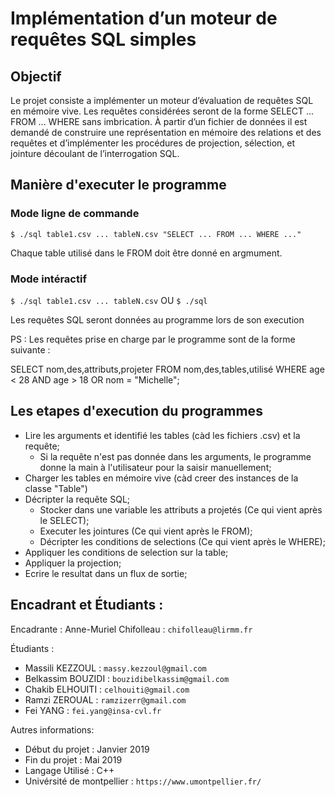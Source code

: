 # Implémentation d’un moteur de requêtes SQL simples

## Objectif

Le projet consiste a implémenter un moteur d’évaluation de requêtes SQL en mémoire vive.
Les requêtes considérées seront de la forme SELECT ... FROM ... WHERE sans imbrication. À partir d’un fichier de données il est demandé de construire une représentation en mémoire des relations et des requêtes et d’implémenter les procédures de projection, sélection, et jointure découlant de l’interrogation SQL.

## Manière d'executer le programme

### Mode ligne de commande

`$ ./sql table1.csv ... tableN.csv "SELECT ... FROM ... WHERE ..."`

Chaque table utilisé dans le FROM doit être donné en argmument.

### Mode intéractif

`$ ./sql table1.csv ... tableN.csv`
OU
`$ ./sql`

Les requêtes SQL seront données au programme lors de son execution

PS : Les requêtes prise en charge par le programme sont de la forme suivante :

SELECT nom,des,attributs,projeter
FROM nom,des,tables,utilisé
WHERE   age < 28
    AND age > 18
    OR  nom = "Michelle";

## Les etapes d'execution du programmes

- Lire les arguments et identifié les tables (càd les fichiers .csv) et la requête;
  - Si la requête n'est pas donnée dans les arguments, le programme donne la main à l'utilisateur pour la saisir manuellement;
- Charger les tables en mémoire vive (càd creer des instances de la classe "Table")
- Décripter la requête SQL;
  - Stocker dans une variable les attributs a projetés (Ce qui vient après le SELECT);
  - Executer les jointures (Ce qui vient après le FROM);
  - Décripter les conditions de selections (Ce qui vient après le WHERE);
- Appliquer les conditions de selection sur la table;
- Appliquer la projection;
- Ecrire le resultat dans un flux de sortie;

## Encadrant et Étudiants :

Encadrante : Anne-Muriel Chifolleau : `chifolleau@lirmm.fr`

Étudiants :

- Massili KEZZOUL : `massy.kezzoul@gmail.com`
- Belkassim BOUZIDI : `bouzidibelkassim@gmail.com`
- Chakib ELHOUITI : `celhouiti@gmail.com`
- Ramzi ZEROUAL : `ramzizerr@gmail.com`
- Fei YANG : `fei.yang@insa-cvl.fr`

Autres informations:

- Début du projet : Janvier 2019
- Fin du projet   : Mai 2019
- Langage Utilisé : C++
- Univérsité de montpellier : `https://www.umontpellier.fr/`
